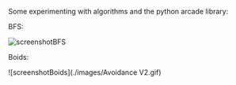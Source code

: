 Some experimenting with algorithms and the python arcade library:

BFS:

![screenshotBFS](./images/BFS_2.gif)

Boids:

![screenshotBoids](./images/Avoidance V2.gif)
